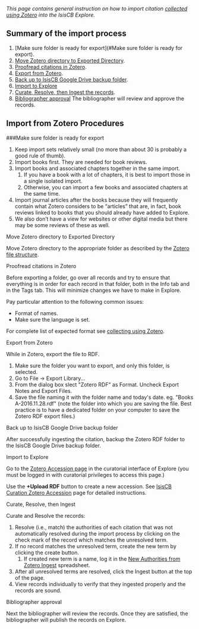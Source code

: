 
_This page contains general instruction on how to import citation [collected using Zotero](http://wiki.isiscb.org/Collecting_citations_using_Zotero) into the IsisCB Explore._

## Summary of the import process

1. [Make sure folder is ready for export](#Make sure folder is ready for export).
2. [Move Zotero directory to Exported Directory](http://wiki.isiscb.org/Import_from_Zotero#Move_Zotero_directory_to_Exported_Directory). 
3. [Proofread citations in Zotero](http://wiki.isiscb.org/Import_from_Zotero#Proofread_in_Zotero). 
4. [Export from Zotero](http://wiki.isiscb.org/Import_from_Zotero#Export). 
5. [Back up to IsisCB Google Drive backup folder](http://wiki.isiscb.org/Import_from_Zotero#Back_up_to_FTP_Server). 
6. [Import to Explore](http://wiki.isiscb.org/Import_from_Zotero#Import_to_Explore)
7. [Curate, Resolve, then Ingest the records](http://wiki.isiscb.org/Import_from_Zotero#Curate).
8. [Bibliographer approval](http://wiki.isiscb.org/Import_from_Zotero#Bibliographer_approval) The bibliographer will review and approve the records.

## Import from Zotero Procedures

###Make sure folder is ready for export

1. Keep import sets relatively small (no more than about 30 is probably a good rule of thumb).
2. Import books first. They are needed for book reviews.
3. Import books and associated chapters together in the same import.
    1. If you have a book with a lot of chapters, it is best to import those in a single isolated import.
    2. Otherwise, you can import a few books and associated chapters at the same time.
4. Import journal articles after the books because they will frequently contain what Zotero considers to be “articles” that are, in fact, book reviews linked to books that you should already have added to Explore.
5. We also don’t have a view for websites or other digital media but there may be some reviews of these as well.

Move Zotero directory to Exported Directory

Move Zotero directory to the appropriate folder as described by the [Zotero file structure](http://wiki.isiscb.org/Zotero_file_structure).

Proofread citations in Zotero

Before exporting a folder, go over all records and try to ensure that everything is in order for each record in that folder, both in the Info tab and in the Tags tab. This will minimize changes we have to make in Explore.

Pay particular attention to the following common issues:

*   Format of names.
*   Make sure the language is set.

For complete list of expected format see [collecting using Zotero](http://wiki.isiscb.org/Collecting_citations_using_Zotero).

Export from Zotero

While in Zotero, export the file to RDF.

1. Make sure the folder you want to export, and only this folder, is selected.
2. Go to File -> Export Library...
3. From the dialog box slect "Zotero RDF" as Format. Uncheck Export Notes and Export Files.
4. Save the file naming it with the folder name and today's date. eg. "Books A-2016.11.28.rdf" (note the folder into which you are saving the file. Best practice is to have a dedicated folder on your computer to save the Zotero RDF export files.)

Back up to IsisCB Google Drive backup folder

After successfully ingesting the citation, backup the Zotero RDF folder to the IsisCB Google Drive backup folder.

Import to Explore

Go to the [Zotero Accession page](https://data.isiscb.org/zotero/accession/) in the curatorial interface of Explore (you must be logged in with curatorial privileges to access this page.)

Use the **+Upload RDF** button to create a new accession. See [IsisCB Curation Zotero Accession](http://wiki.isiscb.org/IsisCB_Curation_Zotero_Accession#Upload_RDF) page for detailed instructions.

Curate, Resolve, then Ingest

Curate and Resolve the records:

1. Resolve (i.e., match) the authorities of each citation that was not automatically resolved during the import process by clicking on the check mark of the record which matches the unresolved term.
2. If no record matches the unresolved term, create the new term by clicking the create button.
    1. If created new term is a name, log it in the [New Authorities from Zotero Ingest](https://docs.google.com/spreadsheets/d/1rBYnxisv8E12y17KMKaYwieXzFrgJF_sPHhOkumPmnQ/edit?ts=58b84963#gid=1367483399) spreadsheet.
3. After all unresolved terms are resolved, click the Ingest button at the top of the page.
4. View records individually to verify that they ingested properly and the records are sound.

Bibliographer approval

Next the bibliographer will review the records. Once they are satisfied, the bibliographer will publish the records on Explore.
